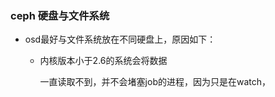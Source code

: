 ### ceph 硬盘与文件系统

- osd最好与文件系统放在不同硬盘上，原因如下：

  - 内核版本小于2.6的系统会将数据

    一直读取不到，并不会堵塞job的进程，因为只是在watch，



